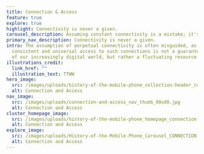 ```yaml
---
title: Connection & Access
feature: true
explore: true
highlight: Connectivity is never a given.
carousel_description: Assuming constant connectivity is a mistake; it's not always guaranteed.
primary_nav_description: Connectivity is never a given.
intro: The assumption of perpetual connectivity is often misguided, as
  consistent and universal access to such connections is not a guaranteed aspect
  of our increasingly digital world, but rather a fluctuating resource.
illustrations_credit:
  link_href: ""
  illustration_text: TTWW
hero_image:
  src: /images/uploads/history-of-the-mobile-phone_collection-header_connection-access-600.png
  alt: Connection and Access
nav_image:
  src: /images/uploads/connection-and-access_nav_thumb_80x80.jpg
  alt: Connection and Access
cluster_homepage_image:
  src: /images/uploads/history-of-the-mobile-phone_homepage_connection-access-750.jpg
  alt: Connection and Access
explore_image:
  src: /images/uploads/History-of-the-Mobile-Phone_Carousel_CONNECTION & ACCESS.jpg
  alt: Connection and Access
---
```

